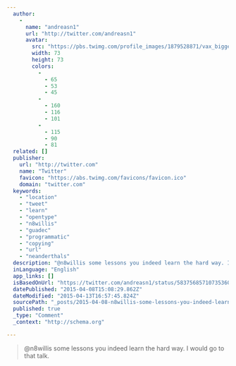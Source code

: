 ```yaml
---
  author: 
    - 
      name: "andreasn1"
      url: "http://twitter.com/andreasn1"
      avatar: 
        src: "https://pbs.twimg.com/profile_images/1879528871/vax_bigger.jpg"
        width: 73
        height: 73
        colors: 
          - 
            - 65
            - 53
            - 45
          - 
            - 160
            - 116
            - 101
          - 
            - 115
            - 90
            - 81
  related: []
  publisher: 
    url: "http://twitter.com"
    name: "Twitter"
    favicon: "https://abs.twimg.com/favicons/favicon.ico"
    domain: "twitter.com"
  keywords: 
    - "location"
    - "tweet"
    - "learn"
    - "opentype"
    - "n8willis"
    - "guadec"
    - "programmatic"
    - "copying"
    - "url"
    - "neanderthals"
  description: "@n8willis some lessons you indeed learn the hard way. I would go to that talk."
  inLanguage: "English"
  app_links: []
  isBasedOnUrl: "https://twitter.com/andreasn1/status/583756857107353600"
  datePublished: "2015-04-08T15:08:29.862Z"
  dateModified: "2015-04-13T16:57:45.824Z"
  sourcePath: "_posts/2015-04-08-n8willis-some-lessons-you-indeed-learn-the-hard-way-i-woul.md"
  published: true
  _type: "Comment"
  _context: "http://schema.org"

---
```

> @n8willis some lessons you indeed learn the hard way. I would go to that talk.